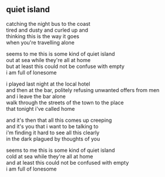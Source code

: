 ## quiet island

catching the night bus to the coast  
tired and dusty and curled up and  
thinking this is the way it goes  
when you're travelling alone

seems to me this is some kind of quiet island  
out at sea while they're all at home  
but at least this could not be confuse with empty  
i am full of lonesome

i played last night at the local hotel  
and then at the bar, politely refusing unwanted offers from men  
and i leave the bar alone  
walk through the streets of the town to the place  
that tonight i've called home

and it's then that all this comes up creeping  
and it's you that i want to be talking to  
i'm finding it hard to see all this clearly  
in the dark plagued by thoughts of you

seems to me this is some kind of quiet island  
cold at sea while they're all at home  
and at least this could not be confused with empty  
i am full of lonesome
